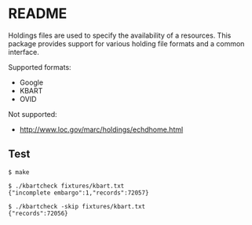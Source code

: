 README
======

Holdings files are used to specify the availability of a resources. This
package provides support for various holding file formats and a common
interface.

Supported formats:

* Google
* KBART
* OVID

Not supported:

* http://www.loc.gov/marc/holdings/echdhome.html

Test
----

    $ make

    $ ./kbartcheck fixtures/kbart.txt
    {"incomplete embargo":1,"records":72057}

    $ ./kbartcheck -skip fixtures/kbart.txt
    {"records":72056}
